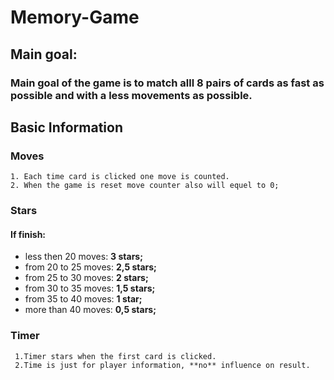 # Memory-Game
## Main goal:
### Main goal of the game is to match alll 8 pairs of cards as fast as possible and with a less movements as possible.
## Basic Information
### **Moves**
    1. Each time card is clicked one move is counted.
    2. When the game is reset move counter also will equel to 0;
### **Stars**
  #### **If finish:**
  - less then 20 moves: **3 stars;**
  - from 20 to 25 moves: **2,5 stars;**
  - from 25 to 30 moves: **2 stars;**
  - from 30 to 35 moves: **1,5 stars;**
  - from 35 to 40 moves: **1 star;**
  - more than 40 moves: **0,5 stars;**
 ### **Timer**
     1.Timer stars when the first card is clicked. 
     2.Time is just for player information, **no** influence on result.
 
